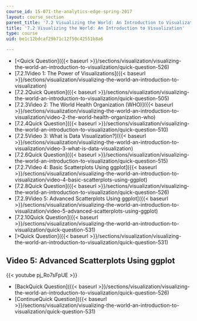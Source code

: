 ```yaml
---
course_id: 15-071-the-analytics-edge-spring-2017
layout: course_section
parent_title: '7.2 Visualizing the World: An Introduction to Visualization'
title: '7.2 Visualizing the World: An Introduction to Visualization'
type: course
uid: be1c12bdcaf29b71c12f50c42551b8a6

---
```


*   [<Quick Question]({{< baseurl >}}/sections/visualization/visualizing-the-world-an-introduction-to-visualization/quick-question-526)
*   [7.2.1Video 1: The Power of Visualizations]({{< baseurl >}}/sections/visualization/visualizing-the-world-an-introduction-to-visualization)
*   [7.2.2Quick Question]({{< baseurl >}}/sections/visualization/visualizing-the-world-an-introduction-to-visualization/quick-question-505)
*   [7.2.3Video 2: The World Health Organization (WHO)]({{< baseurl >}}/sections/visualization/visualizing-the-world-an-introduction-to-visualization/video-2-the-world-health-organization-who)
*   [7.2.4Quick Question]({{< baseurl >}}/sections/visualization/visualizing-the-world-an-introduction-to-visualization/quick-question-510)
*   [7.2.5Video 3: What is Data Visualization?]({{< baseurl >}}/sections/visualization/visualizing-the-world-an-introduction-to-visualization/video-3-what-is-data-visualization)
*   [7.2.6Quick Question]({{< baseurl >}}/sections/visualization/visualizing-the-world-an-introduction-to-visualization/quick-question-515)
*   [7.2.7Video 4: Basic Scatterplots Using ggplot]({{< baseurl >}}/sections/visualization/visualizing-the-world-an-introduction-to-visualization/video-4-basic-scatterplots-using-ggplot)
*   [7.2.8Quick Question]({{< baseurl >}}/sections/visualization/visualizing-the-world-an-introduction-to-visualization/quick-question-526)
*   [7.2.9Video 5: Advanced Scatterplots Using ggplot]({{< baseurl >}}/sections/visualization/visualizing-the-world-an-introduction-to-visualization/video-5-advanced-scatterplots-using-ggplot)
*   [7.2.10Quick Question]({{< baseurl >}}/sections/visualization/visualizing-the-world-an-introduction-to-visualization/quick-question-531)
*   [\>Quick Question]({{< baseurl >}}/sections/visualization/visualizing-the-world-an-introduction-to-visualization/quick-question-531)

Video 5: Advanced Scatterplots Using ggplot
-------------------------------------------

{{< youtube pj_Ro7sFpUE >}}

*   [BackQuick Question]({{< baseurl >}}/sections/visualization/visualizing-the-world-an-introduction-to-visualization/quick-question-526)
*   [ContinueQuick Question]({{< baseurl >}}/sections/visualization/visualizing-the-world-an-introduction-to-visualization/quick-question-531)